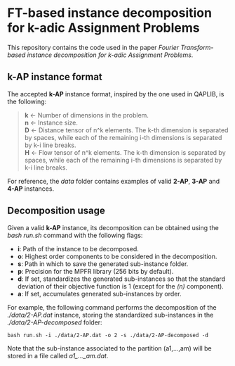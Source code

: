 # FT-based instance decomposition for k-adic Assignment Problems

This repository contains the code used in the paper _Fourier Transform-based instance decomposition for k-adic Assignment Problems_.

## k-AP instance format

The accepted **k-AP** instance format, inspired by the one used in QAPLIB, is the following:

> **k** &larr; Number of dimensions in the problem.  
> **n** &larr; Instance size.  
> **D** &larr; Distance tensor of n^k elements. The k-th dimension is separated by spaces, while each of the remaining i-th dimensions is separated by k-i line breaks.  
> **H** &larr; Flow tensor of n^k elements. The k-th dimension is separated by spaces, while each of the remaining i-th dimensions is separated by k-i line breaks.  

For reference, the _data_ folder contains examples of valid **2-AP**, **3-AP** and **4-AP** instances.

## Decomposition usage

Given a valid **k-AP** instance, its decomposition can be obtained using the _bash run.sh_ command with the following flags:

  - **i**: Path of the instance to be decomposed.
  - **o**: Highest order components to be considered in the decomposition.
  - **s**: Path in which to save the generated sub-instance folder.
  - **p**: Precision for the MPFR library (256 bits by default).
  - **d**: If set, standardizes the generated sub-instances so that the standard deviation of their objective function is 1 (except for the _(n)_ component).
  - **a**: If set, accumulates generated sub-instances by order.

For example, the following command performs the decomposition of the _./data/2-AP.dat_ instance, storing the standardized sub-instances in the _./data/2-AP-decomposed_ folder:

```
bash run.sh -i ./data/2-AP.dat -o 2 -s ./data/2-AP-decomposed -d
```

Note that the sub-instance associated to the partition (a1,...,am) will be stored in a file called _a1\_...\_am.dat_.
